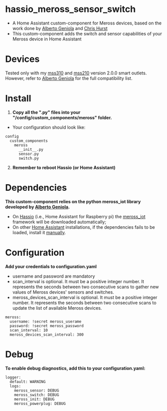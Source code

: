 # hassio_meross_sensor_switch
- A Home Assistant custom-component for Meross devices, based 
on the work done by [Alberto Geniola](https://github.com/albertogeniola/MerossIot) and [Chris Hurst](https://github.com/hurstc/hassio-meross)
- This custom-component adds the switch and sensor capabilities of your Meross device in Home Assistant

Devices
============

Tested only with my [mss310](https://www.meross.com/product/6/article/) and 
[mss210](https://www.meross.com/product/3/article/) version 2.0.0 smart outlets.
However, refer to [Alberto Geniola](https://github.com/albertogeniola/MerossIot) for the full compatibility list.


Install
============

1. **Copy all the ".py" files into your "/config/custom_components/meross" folder.**
- Your configuration should look like:
```
config
  custom_components
    meross
      __init__.py
      sensor.py
      switch.py
```
2. **Remember to reboot Hassio (or Home Assistant)**

Dependencies
============
**This custom-component relies on the python meross_iot library developed by [Alberto Geniola](https://github.com/albertogeniola/MerossIot).**
- On [Hassio](https://www.home-assistant.io/hassio/) (i.e., Home Assistant for Raspberry pi) the 
[meross_iot](https://github.com/albertogeniola/MerossIot) framework will be downloaded automatically;
- On other [Home Assistant](https://www.home-assistant.io/getting-started/) installations, if the dependencies fails to 
be loaded, install it [manually](https://github.com/albertogeniola/MerossIot#installation). 


Configuration
============

**Add your credentials to configuration.yaml**
- username and password are mandatory
- scan_interval is optional. It must be a positive integer number. It represents the seconds between two consecutive scans to gather new values of Meross devices' sensors and switches. 
- meross_devices_scan_interval is optional. It must be a positive integer number. It represents the seconds between two consecutive scans to update the list of available Meross devices. 
```
meross:
  username: !secret meross_userame
  password: !secret meross_password
  scan_interval: 10
  meross_devices_scan_interval: 300
```

Debug
============

**To enable debug diagnostics, add this to your configuration.yaml:**
```
logger:
  default: WARNING
  logs:
    meross_sensor: DEBUG
    meross_switch: DEBUG
    meross_init: DEBUG
    meross_powerplug: DEBUG
```